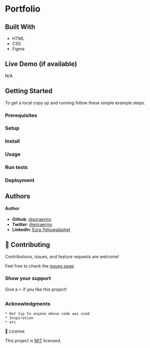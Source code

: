 
# Portfolio
## Built With

   * HTML
   * CSS
   * Figma

## Live Demo (if available)
N/A
## Getting Started

To get a local copy up and running follow these simple example steps.
### Prerequisites
### Setup
### Install
### Usage
### Run tests
### Deployment
## Authors

#### Author

   * **Github**: [@ezraermy](https://github.com/)
   * **Twitter**: [@ezraermy](https://twitter.com/)
   * **LinkedIn**: [Ezra Yehuwalashet](https://linkedin.com/)



## :handshake: Contributing

Contributions, issues, and feature requests are welcome!

Feel free to check the [issues page](https://github.com/microverseinc/readme-template/issues).
### Show your support

Give a ⭐ if you like this project!
### Acknowledgments

    * Hat tip to anyone whose code was used
    * Inspiration
    * etc

📝 License

This project is [MIT](https://github.com/microverseinc/readme-template/blob/master/LICENSE) licensed.

